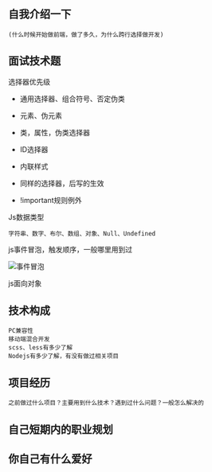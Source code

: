 ## 自我介绍一下
	(什么时候开始做前端，做了多久，为什么跨行选择做开发)

## 面试技术题
选择器优先级


* 通用选择器、组合符号、否定伪类

* 元素、伪元素
* 类，属性，伪类选择器
* ID选择器
* 内联样式

* 同样的选择器，后写的生效
* !important规则例外

Js数据类型

	字符串、数字、布尔、数组、对象、Null、Undefined

js事件冒泡，触发顺序，一般哪里用到过

![事件冒泡](./img/markdown-img-paste-20161114105255568.png)

js面向对象

## 技术构成
	PC兼容性
	移动端混合开发
	scss、less有多少了解
	Nodejs有多少了解，有没有做过相关项目

## 项目经历
	之前做过什么项目？主要用到什么技术？遇到过什么问题？一般怎么解决的

## 自己短期内的职业规划

## 你自己有什么爱好

